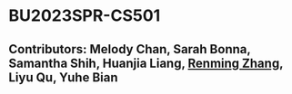 # BU2023SPR-CS501
## Contributors: Melody Chan, Sarah Bonna, Samantha Shih, Huanjia Liang, [Renming Zhang](https://github.com/whisperzh), Liyu Qu, Yuhe Bian
